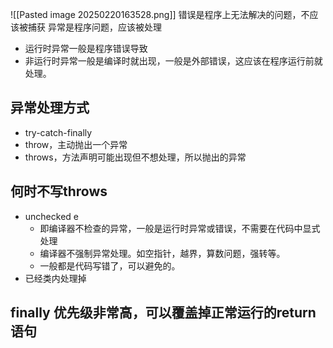 ![[Pasted image 20250220163528.png]]
错误是程序上无法解决的问题，不应该被捕获
异常是程序问题，应该被处理
- 运行时异常一般是程序错误导致
- 非运行时异常一般是编译时就出现，一般是外部错误，这应该在程序运行前就处理。
## 异常处理方式
- try-catch-finally
- throw，主动抛出一个异常
- throws，方法声明可能出现但不想处理，所以抛出的异常
## 何时不写throws
- unchecked e
	- 即编译器不检查的异常，一般是运行时异常或错误，不需要在代码中显式处理
	- 编译器不强制异常处理。如空指针，越界，算数问题，强转等。
	- 一般都是代码写错了，可以避免的。
- 已经类内处理掉
## finally 优先级非常高，可以覆盖掉正常运行的return语句

